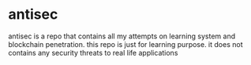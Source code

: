 # antisec
antisec is a repo that contains all my attempts on learning system and blockchain penetration. this repo is just for learning purpose. it does not contains any security threats to real life applications 
